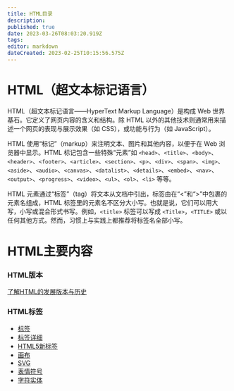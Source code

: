 ```yaml
---
title: HTML目录
description: 
published: true
date: 2023-03-26T08:03:20.919Z
tags: 
editor: markdown
dateCreated: 2023-02-25T10:15:56.575Z
---
```


# HTML（超文本标记语言）
HTML（超文本标记语言——HyperText Markup Language）是构成 Web 世界基石。它定义了网页内容的含义和结构。除 HTML 以外的其他技术则通常用来描述一个网页的表现与展示效果（如 CSS），或功能与行为（如 JavaScript）。


HTML 使用“标记”（markup）来注明文本、图片和其他内容，以便于在 Web 浏览器中显示。HTML 标记包含一些特殊“元素”如 `<head>`、`<title>`、`<body>`、`<header>`、`<footer>`、`<article>`、`<section>`、`<p>`、`<div>`、`<span>`、`<img>`、`<aside>`、`<audio>`、`<canvas>`、`<datalist>`、`<details>`、`<embed>`、`<nav>`、`<output>`、`<progress>`、`<video>`、`<ul>`、`<ol>`、`<li>` 等等。

HTML 元素通过“标签”（tag）将文本从文档中引出，标签由在“<”和“>”中包裹的元素名组成，HTML 标签里的元素名不区分大小写。也就是说，它们可以用大写，小写或混合形式书写。例如，`<title>` 标签可以写成 `<Title>`，`<TITLE>` 或以任何其他方式。然而，习惯上与实践上都推荐将标签名全部小写。




# HTML主要内容
### HTML版本
[了解HTML的发展版本与历史](/web/html/version)

### HTML标签
- [标签](/web/html/tag/index)
- [标签详细](/web/html/tag/index)
- [HTML5新标签](/web/html/new-page)
- [画布](/web/html/canvas)
- [SVG](/web/html/svg)
- [表情符号](/web/html/emoj)
- [字符实体](/web/html/char)